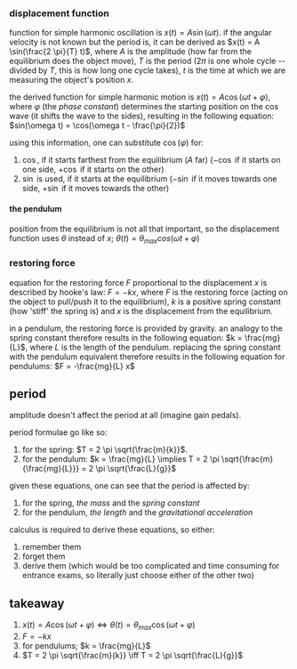 ### displacement function

function for simple harmonic oscillation is $x(t) = A \sin(\omega t)$. if the
angular velocity is not known but the period is, it can be derived as
$x(t) = A \sin(\frac{2 \pi}{T} t)$, where $A$ is the amplitude (how far from
the equilibrium does the object move), $T$ is the period ($2 \pi$ is one whole
cycle -- divided by $T$, this is how long one cycle takes), $t$ is the time at
which we are measuring the object's position $x$.

the derived function for simple harmonic motion is
$x(t) = A \cos(\omega t + \varphi)$, where $\varphi$ (the _phase constant_)
determines the starting position on the $\cos$ wave (it shifts the wave to the
sides), resulting in the following equation:
$sin(\omega t) = \cos(\omega t - \frac{\pi}{2})$

using this information, one can substitute $\cos(\varphi)$ for:
1. $\cos$, if it starts farthest from the equilibrium ($A$ far)
   ($-\cos$ if it starts on one side, $+\cos$ if it starts on the other)
2. $\sin$ is used, if it starts at the equilibrium
   ($-\sin$ if it moves towards one side, $+\sin$ if it moves towards the other)

#### the pendulum

position from the equilibrium is not all that important, so the displacement
function uses $\theta$ instead of $x$;
$\theta (t) = \theta_{max} cos(\omega t + \varphi)$

### restoring force

equation for the restoring force $F$ proportional to the displacement $x$ is
described by hooke's law: $F = -kx$, where $F$ is the restoring force (acting
on the object to pull/push it to the equilibrium), $k$ is a positive spring
constant (how 'stiff' the spring is) and $x$ is the displacement from the
equilibrium.

in a pendulum, the restoring force is provided by gravity. an analogy to the
spring constant therefore results in the following equation: $k = \frac{mg}{L}$,
where $L$ is the length of the pendulum.
replacing the spring constant with the pendulum equivalent therefore results
in the following equation for pendulums: $F = -\frac{mg}{L} x$

## period

amplitude doesn't affect the period at all (imagine gain pedals).

period formulae go like so:
1. for the spring: $T = 2 \pi \sqrt{\frac{m}{k}}$.
2. for the pendulum: $k = \frac{mg}{L} \implies T = 2 \pi \sqrt{\frac{m}{\frac{mg}{L}}} = 2 \pi \sqrt{\frac{L}{g}}$

given these equations, one can see that the period is affected by:
1. for the spring, _the mass_ and the _spring constant_
2. for the pendulum, _the length_ and the _gravitational acceleration_

calculus is required to derive these equations, so either:
1. remember them
2. forget them
3. derive them (which would be too complicated and time consuming for entrance
   exams, so literally just choose either of the other two)

## takeaway

1. $x(t) = A \cos(\omega t + \varphi) \iff \theta (t) = \theta_{max} \cos(\omega t + \varphi)$
2. $F = -kx$
3. for pendulums; $k = \frac{mg}{L}$
4. $T = 2 \pi \sqrt{\frac{m}{k}} \iff T = 2 \pi \sqrt{\frac{L}{g}}$
